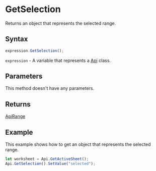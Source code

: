 # GetSelection

Returns an object that represents the selected range.

## Syntax

```javascript
expression.GetSelection();
```

`expression` - A variable that represents a [Api](../Api.md) class.

## Parameters

This method doesn't have any parameters.

## Returns

[ApiRange](../../ApiRange/ApiRange.md)

## Example

This example shows how to get an object that represents the selected range.

```javascript editor-xlsx
let worksheet = Api.GetActiveSheet();
Api.GetSelection().SetValue("selected");
```
